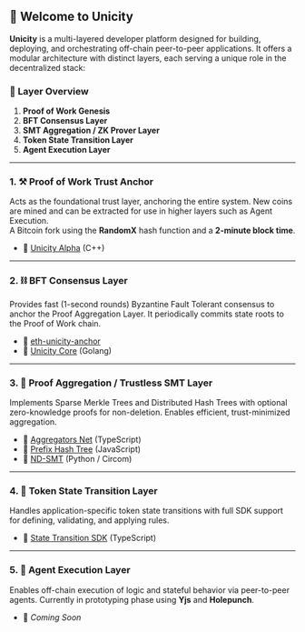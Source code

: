 ## 🚀 Welcome to Unicity

**Unicity** is a multi-layered developer platform designed for building, deploying, and orchestrating off-chain peer-to-peer applications. It offers a modular architecture with distinct layers, each serving a unique role in the decentralized stack:

### 🔷 Layer Overview

1. **Proof of Work Genesis**  
2. **BFT Consensus Layer**  
3. **SMT Aggregation / ZK Prover Layer**  
4. **Token State Transition Layer**  
5. **Agent Execution Layer**

---

### 1. ⚒️ Proof of Work Trust Anchor

Acts as the foundational trust layer, anchoring the entire system. New coins are mined and can be extracted for use in higher layers such as Agent Execution.  
A Bitcoin fork using the **RandomX** hash function and a **2-minute block time**.

- 🔗 [Unicity Alpha](https://github.com/unicitynetwork/alpha) (C++)

---

### 2. ⛓️ BFT Consensus Layer

Provides fast (1-second rounds) Byzantine Fault Tolerant consensus to anchor the Proof Aggregation Layer. It periodically commits state roots to the Proof of Work chain.

- 🔗 [eth-unicity-anchor](https://github.com/unicitynetwork/eth-unicity-anchor)  
- 🔗 [Unicity Core](https://github.com/unicitynetwork/unicity-core) (Golang)

---

### 3. 🌲 Proof Aggregation / Trustless SMT Layer

Implements Sparse Merkle Trees and Distributed Hash Trees with optional zero-knowledge proofs for non-deletion. Enables efficient, trust-minimized aggregation.

- 🔗 [Aggregators Net](https://github.com/unicitynetwork/aggregators_net) (TypeScript)  
- 🔗 [Prefix Hash Tree](https://github.com/unicitynetwork/prefix-hash-tree) (JavaScript)  
- 🔗 [ND-SMT](https://github.com/unicitynetwork/nd-smt) (Python / Circom)

---

### 4. 💱 Token State Transition Layer

Handles application-specific token state transitions with full SDK support for defining, validating, and applying rules.

- 🔗 [State Transition SDK](https://github.com/unicitynetwork/state-transition-sdk) (TypeScript)

---

### 5. 🤖 Agent Execution Layer

Enables off-chain execution of logic and stateful behavior via peer-to-peer agents. Currently in prototyping phase using **Yjs** and **Holepunch**.

- 🚧 *Coming Soon*




<!--

**Here are some ideas to get you started:**

🙋‍♀️ A short introduction - what is your organization all about?
🌈 Contribution guidelines - how can the community get involved?
👩‍💻 Useful resources - where can the community find your docs? Is there anything else the community should know?
🍿 Fun facts - what does your team eat for breakfast?
🧙 Remember, you can do mighty things with the power of [Markdown](https://docs.github.com/github/writing-on-github/getting-started-with-writing-and-formatting-on-github/basic-writing-and-formatting-syntax)
-->
